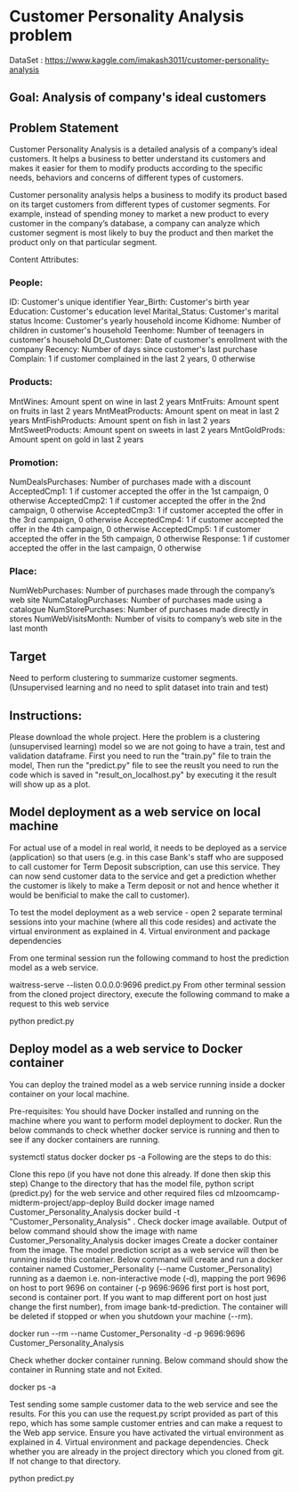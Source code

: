 # Customer Personality Analysis problem
DataSet : https://www.kaggle.com/imakash3011/customer-personality-analysis

## Goal: Analysis of company's ideal customers

## Problem Statement

Customer Personality Analysis is a detailed analysis of a company’s ideal customers. It helps a business to better understand its customers and makes it easier for them to modify products according to the specific needs, behaviors and concerns of different types of customers.

Customer personality analysis helps a business to modify its product based on its target customers from different types of customer segments. For example, instead of spending money to market a new product to every customer in the company’s database, a company can analyze which customer segment is most likely to buy the product and then market the product only on that particular segment.

Content Attributes:

### People:

ID: Customer's unique identifier
Year_Birth: Customer's birth year
Education: Customer's education level
Marital_Status: Customer's marital status
Income: Customer's yearly household income
Kidhome: Number of children in customer's household
Teenhome: Number of teenagers in customer's household
Dt_Customer: Date of customer's enrollment with the company
Recency: Number of days since customer's last purchase
Complain: 1 if customer complained in the last 2 years, 0 otherwise


### Products:

MntWines: Amount spent on wine in last 2 years
MntFruits: Amount spent on fruits in last 2 years
MntMeatProducts: Amount spent on meat in last 2 years
MntFishProducts: Amount spent on fish in last 2 years
MntSweetProducts: Amount spent on sweets in last 2 years
MntGoldProds: Amount spent on gold in last 2 years


### Promotion:

NumDealsPurchases: Number of purchases made with a discount
AcceptedCmp1: 1 if customer accepted the offer in the 1st campaign, 0 otherwise
AcceptedCmp2: 1 if customer accepted the offer in the 2nd campaign, 0 otherwise
AcceptedCmp3: 1 if customer accepted the offer in the 3rd campaign, 0 otherwise
AcceptedCmp4: 1 if customer accepted the offer in the 4th campaign, 0 otherwise
AcceptedCmp5: 1 if customer accepted the offer in the 5th campaign, 0 otherwise
Response: 1 if customer accepted the offer in the last campaign, 0 otherwise


### Place:

NumWebPurchases: Number of purchases made through the company’s web site
NumCatalogPurchases: Number of purchases made using a catalogue
NumStorePurchases: Number of purchases made directly in stores
NumWebVisitsMonth: Number of visits to company’s web site in the last month


## Target
Need to perform clustering to summarize customer segments. (Unsupervised learning and no need to split dataset into train and test)

## Instructions:

Please download the whole project. Here the problem is a clustering (unsupervised learning) model so we are not going to have a train, test and validation dataframe. First you need to run the "train.py" file to train the model, Then run the "predict.py" file to see the reuslt you need to run the code which is saved in "result_on_localhost.py" by executing it the result will show up as a plot.

## Model deployment as a web service on local machine
For actual use of a model in real world, it needs to be deployed as a service (application) so that users (e.g. in this case Bank's staff who are supposed to call customer for Term Deposit subscription, can use this service. They can now send customer data to the service and get a prediction whether the customer is likely to make a Term deposit or not and hence whether it would be benificial to make the call to customer).

To test the model deployment as a web service - open 2 separate terminal sessions into your machine (where all this code resides) and activate the virtual environment as explained in 4. Virtual environment and package dependencies

From one terminal session run the following command to host the prediction model as a web service.

waitress-serve --listen 0.0.0.0:9696 predict.py
From other terminal session from the cloned project directory, execute the following command to make a request to this web service

python predict.py

## Deploy model as a web service to Docker container
You can deploy the trained model as a web service running inside a docker container on your local machine.

Pre-requisites: You should have Docker installed and running on the machine where you want to perform model deployment to docker. Run the below commands to check whether docker service is running and then to see if any docker containers are running.

systemctl status docker
docker ps -a
Following are the steps to do this:

Clone this repo (if you have not done this already. If done then skip this step)
Change to the directory that has the model file, python script (predict.py) for the web service and other required files
cd mlzoomcamp-midterm-project/app-deploy
Build docker image named Customer_Personality_Analysis
docker build -t "Customer_Personality_Analysis" .
Check docker image available. Output of below command should show the image with name Customer_Personality_Analysis
docker images
Create a docker container from the image. The model prediction script as a web service will then be running inside this container.
Below command will create and run a docker container named Customer_Personality (--name Customer_Personality) running as a daemon i.e.
non-interactive mode (-d), mapping the port 9696 on host to port 9696 on container (-p 9696:9696 first port is host port, second is container port. 
If you want to map different port on host just change the first number), from image bank-td-prediction. The container will be deleted if stopped or when you shutdown your machine (--rm).

docker run --rm --name Customer_Personality -d -p 9696:9696 Customer_Personality_Analysis

Check whether docker container running. Below command should show the container in Running state and not Exited.

docker ps -a

Test sending some sample customer data to the web service and see the results. For this you can use the request.py script provided as part of this repo, 
which has some sample customer entries and can make a request to the Web app service. Ensure you have activated the virtual environment as explained in 4.
Virtual environment and package dependencies. Check whether you are already in the project directory which you cloned from git. If not change to that directory.

python predict.py

